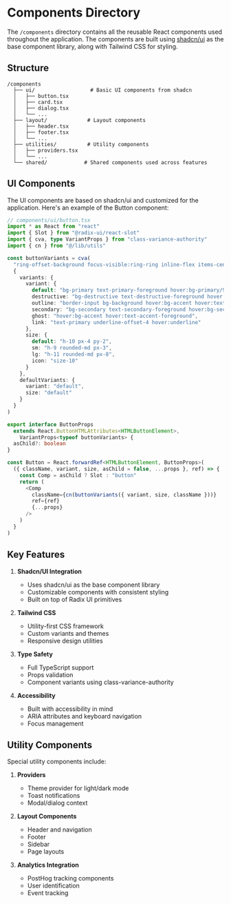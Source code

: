 # Components Directory

The `/components` directory contains all the reusable React components used throughout the application. The components are built using [shadcn/ui](https://ui.shadcn.com/) as the base component library, along with Tailwind CSS for styling.

## Structure

```plaintext
/components
  ├── ui/                  # Basic UI components from shadcn
  │   ├── button.tsx
  │   ├── card.tsx
  │   ├── dialog.tsx
  │   └── ...
  ├── layout/             # Layout components
  │   ├── header.tsx
  │   ├── footer.tsx
  │   └── ...
  ├── utilities/          # Utility components
  │   ├── providers.tsx
  │   └── ...
  └── shared/            # Shared components used across features
```

## UI Components

The UI components are based on shadcn/ui and customized for the application. Here's an example of the Button component:

```typescript
// components/ui/button.tsx
import * as React from "react"
import { Slot } from "@radix-ui/react-slot"
import { cva, type VariantProps } from "class-variance-authority"
import { cn } from "@/lib/utils"

const buttonVariants = cva(
  "ring-offset-background focus-visible:ring-ring inline-flex items-center justify-center gap-2 whitespace-nowrap rounded-md text-sm font-medium transition-colors focus-visible:outline-none focus-visible:ring-2 focus-visible:ring-offset-2 disabled:pointer-events-none disabled:opacity-50",
  {
    variants: {
      variant: {
        default: "bg-primary text-primary-foreground hover:bg-primary/90",
        destructive: "bg-destructive text-destructive-foreground hover:bg-destructive/90",
        outline: "border-input bg-background hover:bg-accent hover:text-accent-foreground border",
        secondary: "bg-secondary text-secondary-foreground hover:bg-secondary/80",
        ghost: "hover:bg-accent hover:text-accent-foreground",
        link: "text-primary underline-offset-4 hover:underline"
      },
      size: {
        default: "h-10 px-4 py-2",
        sm: "h-9 rounded-md px-3",
        lg: "h-11 rounded-md px-8",
        icon: "size-10"
      }
    },
    defaultVariants: {
      variant: "default",
      size: "default"
    }
  }
)

export interface ButtonProps
  extends React.ButtonHTMLAttributes<HTMLButtonElement>,
    VariantProps<typeof buttonVariants> {
  asChild?: boolean
}

const Button = React.forwardRef<HTMLButtonElement, ButtonProps>(
  ({ className, variant, size, asChild = false, ...props }, ref) => {
    const Comp = asChild ? Slot : "button"
    return (
      <Comp
        className={cn(buttonVariants({ variant, size, className }))}
        ref={ref}
        {...props}
      />
    )
  }
)
```

## Key Features

1. **Shadcn/UI Integration**
   - Uses shadcn/ui as the base component library
   - Customizable components with consistent styling
   - Built on top of Radix UI primitives

2. **Tailwind CSS**
   - Utility-first CSS framework
   - Custom variants and themes
   - Responsive design utilities

3. **Type Safety**
   - Full TypeScript support
   - Props validation
   - Component variants using class-variance-authority

4. **Accessibility**
   - Built with accessibility in mind
   - ARIA attributes and keyboard navigation
   - Focus management

## Utility Components

Special utility components include:

1. **Providers**
   - Theme provider for light/dark mode
   - Toast notifications
   - Modal/dialog context

2. **Layout Components**
   - Header and navigation
   - Footer
   - Sidebar
   - Page layouts

3. **Analytics Integration**
   - PostHog tracking components
   - User identification
   - Event tracking